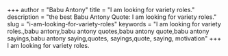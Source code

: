 +++
author = "Babu Antony"
title = "I am looking for variety roles."
description = "the best Babu Antony Quote: I am looking for variety roles."
slug = "i-am-looking-for-variety-roles"
keywords = "I am looking for variety roles.,babu antony,babu antony quotes,babu antony quote,babu antony sayings,babu antony saying,quotes, sayings,quote, saying, motivation"
+++
I am looking for variety roles.
